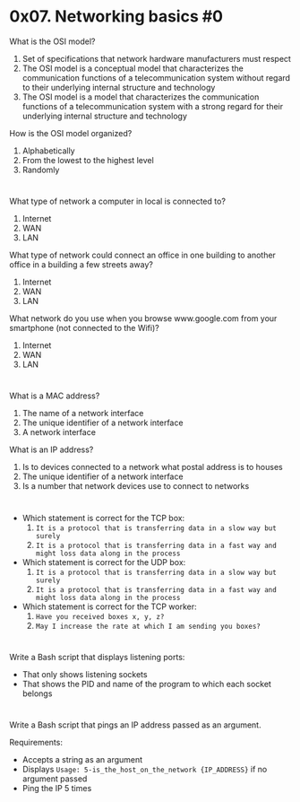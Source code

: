 # 0x07. Networking basics #0

<p>What is the OSI model?</p>

<ol>
<li>Set of specifications that network hardware manufacturers must respect</li>
<li>The OSI model is a conceptual model that characterizes the communication functions of a telecommunication system without regard to their underlying internal structure and technology</li>
<li>The OSI model is a model that characterizes the communication functions of a telecommunication system with a strong regard for their underlying internal structure and technology</li>
</ol>

<p>How is the OSI model organized?</p>

<ol>
<li> Alphabetically</li>
<li>From the lowest to the highest level</li>
<li>Randomly</li>
</ol>

#

<p>What type of network a computer in local is connected to?</p>

<ol>
<li>Internet</li>
<li>WAN</li>
<li>LAN</li>
</ol>

<p>What type of network could connect an office in one building to another office in a building a few streets away?</p>

<ol>
<li>Internet</li>
<li>WAN</li>
<li>LAN</li>
</ol>

<p>What network do you use when you browse www.google.com from your smartphone (not connected to the Wifi)?</p>

<ol>
<li>Internet</li>
<li>WAN</li>
<li>LAN</li>
</ol>

#

<p>What is a MAC address?</p>

<ol>
<li>The name of a network interface</li>
<li>The unique identifier of a network interface</li>
<li>A network interface</li>
</ol>

<p>What is an IP address?</p>

<ol>
<li>Is to devices connected to a network what postal address is to houses</li>
<li>The unique identifier of a network interface</li>
<li>Is a number that network devices use to connect to networks</li>
</ol>

#

<ul>
<li>Which statement is correct for the TCP box:

<ol>
<li><code>It is a protocol that is transferring data in a slow way but surely</code></li>
<li><code>It is a protocol that is transferring data in a fast way and might loss data along in the process</code></li>
</ol></li>
<li>Which statement is correct for the UDP box:

<ol>
<li><code>It is a protocol that is transferring data in a slow way but surely</code></li>
<li><code>It is a protocol that is transferring data in a fast way and might loss data along in the process</code></li>
</ol></li>
<li>Which statement is correct for the TCP worker:

<ol>
<li><code>Have you received boxes x, y, z?</code></li>
<li><code>May I increase the rate at which I am sending you boxes?</code></li>
</ol></li>
</ul>

#

<p>Write a Bash script that displays listening ports:</p>

<ul>
<li>That only shows listening sockets</li>
<li>That shows the PID and name of the program to which each socket belongs</li>
</ul>

#

<p>Write a Bash script that pings an IP address passed as an argument.</p>

<p>Requirements: </p>

<ul>
<li>Accepts a string as an argument</li>
<li>Displays <code>Usage: 5-is_the_host_on_the_network {IP_ADDRESS}</code> if no argument passed</li>
<li>Ping the IP 5 times</li>
</ul>
